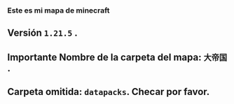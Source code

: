 ### Este es mi mapa de minecraft

## Versión ` 1.21.5 ` .

## **Importante** Nombre de la carpeta del mapa: `大帝国` .

 ## Carpeta omitida: `datapacks`. Checar por favor.